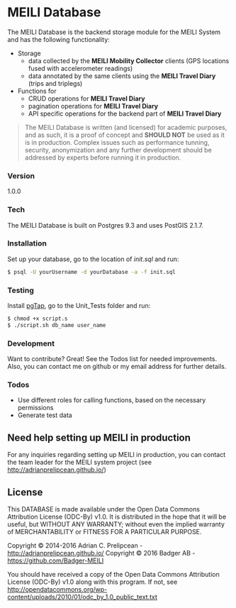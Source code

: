 # MEILI Database

The MEILI Database is the backend storage module for the MEILI System and has the following functionality:

- Storage
    - data collected by the **MEILI Mobility Collector** clients (GPS locations fused with accelerometer readings) 
    - data annotated by the same clients using the **MEILI Travel Diary** (trips and triplegs)
- Functions for
  - CRUD operations for **MEILI Travel Diary**
  - pagination operations for **MEILI Travel Diary**
  - API specific operations for the backend part of **MEILI Travel Diary** 

> The MEILI Database is written (and licensed) for academic purposes, and as such, it is a proof of concept and **SHOULD NOT** be used as it is in production. Complex issues such as performance tunning, security, anonymization and any further development should be addressed by experts before running it in production.

### Version
1.0.0

### Tech

The MEILI Database is built on Postgres 9.3 and uses PostGIS 2.1.7.

### Installation

Set up your database, go to the location of *init.sql* and run:

```sh
$ psql -U yourUsername -d yourDatabase -a -f init.sql
```

### Testing

Install [pgTap](http://pgtap.org/), go to the Unit_Tests folder and run: 

```sh
$ chmod +x script.s  
$ ./script.sh db_name user_name
```

### Development

Want to contribute? Great! See the Todos list for needed improvements. Also, you can contact me on github or my email address for further details. 
 
### Todos

 - Use different roles for calling functions, based on the necessary permissions
 - Generate test data 

Need help setting up MEILI in production
----
For any inquiries regarding setting up MEILI in production, you can contact the team leader for the MEILI system project (see http://adrianprelipcean.github.io/)

License
----

This DATABASE is made available under the Open Data Commons Attribution License (ODC-By) v1.0. It is distributed in the hope that it will be useful, but WITHOUT ANY WARRANTY; without even the implied warranty of MERCHANTABILITY or FITNESS FOR A PARTICULAR PURPOSE.

Copyright &copy; 2014-2016 Adrian C. Prelipcean - http://adrianprelipcean.github.io/ 
Copyright &copy; 2016 Badger AB - https://github.com/Badger-MEILI

You should have received a copy of the Open Data Commons Attribution License (ODC-By) v1.0 along with this program.  If not, see http://opendatacommons.org/wp-content/uploads/2010/01/odc_by_1.0_public_text.txt
